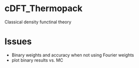 # cDFT_Thermopack
Classical density functinal theory


# Issues
  * Binary weights and accuracy when not using Fourier weights
  * plot binary results vs. MC
